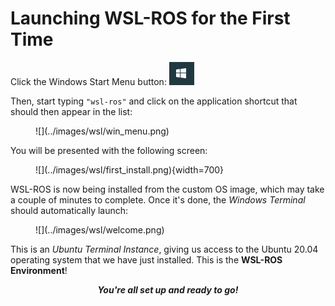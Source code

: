 # Launching WSL-ROS for the First Time

Click the Windows Start Menu button: ![](../images/wsl/win_start_button.png)
    
Then, start typing `"wsl-ros"` and click on the application shortcut that should then appear in the list:

<figure markdown>
  ![](../images/wsl/win_menu.png)
</figure>

You will be presented with the following screen:

<figure markdown>
  ![](../images/wsl/first_install.png){width=700}
</figure>

WSL-ROS is now being installed from the custom OS image, which may take a couple of minutes to complete.  Once it's done, the *Windows Terminal* should automatically launch:

<figure markdown>
  ![](../images/wsl/welcome.png)
</figure>

This is an *Ubuntu Terminal Instance*, giving us access to the Ubuntu 20.04 operating system that we have just installed. This is the **WSL-ROS Environment**!

<p align="center"><strong><em>You're all set up and ready to go!</em></strong></p>
